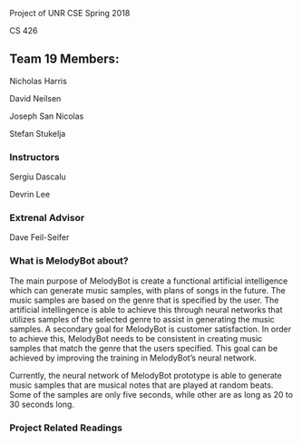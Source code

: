Project of UNR CSE Spring 2018

CS 426

## Team 19 Members:

Nicholas Harris

David Neilsen

Joseph San Nicolas

Stefan Stukelja

### Instructors
Sergiu Dascalu

Devrin Lee

### Extrenal Advisor
Dave Feil-Seifer

### What is MelodyBot about?
<!-- need to add more to this description-->
The main purpose of MelodyBot is create a functional artificial intelligence which can generate music samples, with plans of songs in the future.  The music samples are based on the genre that is specified by the user.  The artificial intellingence is able to achieve this through neural networks that utilizes samples of the selected genre to assist in generating the music samples.  A secondary goal for MelodyBot is customer satisfaction.  In order to achieve this, MelodyBot needs to be consistent in creating music samples that match the genre that the users specified.  This goal can be achieved by improving the training in MelodyBot’s neural network.

Currently, the neural network of MelodyBot prototype is able to generate music samples that are musical notes that are played at random beats.  Some of the samples are only five seconds, while other are as long as 20 to 30 seconds long.

### Project Related Readings
<!-- need to add some readings "used" for project--> 
